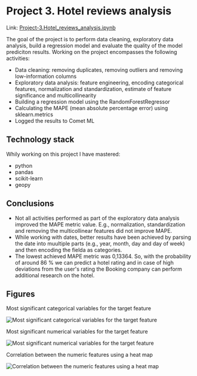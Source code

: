 # Project 3. Hotel reviews analysis
Link: [Project-3.Hotel_reviews_analysis.ipynb](https://github.com/helios12/DataScienceProjects/blob/main/projects/project-3/Project-3.Hotel_reviews_analysis.ipynb)

The goal of the project is to perform data cleaning, exploratory data analysis, build a regression model and evaluate the quality of the model prediciton results. Working on the project encompasses the following activities:

* Data cleaning: removing duplicates, removing outliers and removing low-information columns
* Exploratory data analysis: feature engineering, encoding categorical features, normalization and standardization, estimate of feature significance and multicollinearity
* Building a regression model using the RandomForestRegressor
* Calculating the MAPE (mean absolute percentage error) using sklearn.metrics
* Logged the results to Comet ML

## Technology stack
Whily working on this project I have mastered:

* python
* pandas
* scikit-learn
* geopy

## Conclusions
* Not all activities performed as part of the exploratory data analysis improved the MAPE metric value. E.g., normalization, standardization and removing the multicollinear features did not improve MAPE.
* While working with dates, better results have been achieved by parsing the date into muultiple parts (e.g., year, month, day and day of week) and then encoding the fielda as categories.
* The lowest achieved MAPE metric was 0,13364. So, with the probability of around 86 % we can predict a hotel rating and in case of high deviations from the user's rating the Booking company can perform additional research on the hotel. 

## Figures
Most significant categorical variables for the target feature

![Most significant categorical variables for the target feature](https://i.imgur.com/ifgQE92.png)

Most significant numerical variables for the target feature

![Most significant numerical variables for the target feature](https://i.imgur.com/TwFf7Kp.png)

Correlation between the numeric features using a heat map

![Correlation between the numeric features using a heat map](https://i.imgur.com/dEE4LaJ.png)